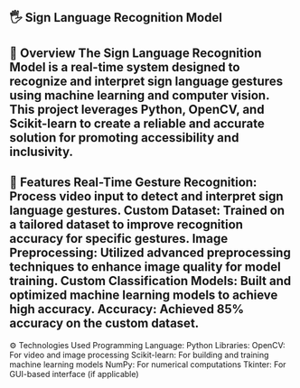 
🖐️ Sign Language Recognition Model
-------------------------
🌟 Overview
The Sign Language Recognition Model is a real-time system designed to recognize and interpret sign language gestures using machine learning and computer vision. This project leverages Python, OpenCV, and Scikit-learn to create a reliable and accurate solution for promoting accessibility and inclusivity.
------------------------
🧠 Features
Real-Time Gesture Recognition: Process video input to detect and interpret sign language gestures.
Custom Dataset: Trained on a tailored dataset to improve recognition accuracy for specific gestures.
Image Preprocessing: Utilized advanced preprocessing techniques to enhance image quality for model training.
Custom Classification Models: Built and optimized machine learning models to achieve high accuracy.
Accuracy: Achieved 85% accuracy on the custom dataset.
-------------------------
⚙️ Technologies Used
Programming Language: Python
Libraries:
OpenCV: For video and image processing
Scikit-learn: For building and training machine learning models
NumPy: For numerical computations
Tkinter: For GUI-based interface (if applicable)
